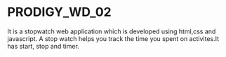 # PRODIGY_WD_02
It is a stopwatch web application which is developed using html,css and javascript.
A stop watch helps you  track the time you spent on activites.It has start, stop and timer.



